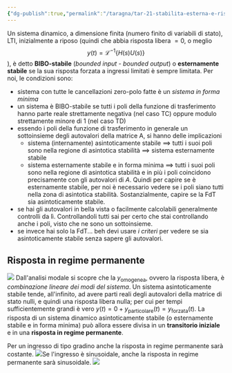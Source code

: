 ```yaml
---
{"dg-publish":true,"permalink":"/taragna/tar-21-stabilita-esterna-e-risposta-a-regime/"}
---
```


Un sistema dinamico, a dimensione finita (numero finito di variabili di stato), LTI, inizialmente a riposo (quindi che abbia risposta libera $= 0$, o meglio $$y(t)=\mathcal{L}^{-1}\{H(s)U(s)\}$$), è detto **BIBO-stabile** (*bounded input - bounded output*) o **esternamente stabile** se la sua risposta forzata a ingressi limitati è sempre limitata.
Per noi, le condizioni sono:
- sistema con tutte le cancellazioni zero-polo fatte è un *sistema in forma minima*
- un sistema è BIBO-stabile se tutti i poli della funzione di trasferimento hanno parte reale strettamente negativa (nel caso TC) oppure modulo strettamente minore di 1 (nel caso TD)
- essendo i poli della funzione di trasferimento in generale un sottoinsieme degli autovalori della matrice A, si hanno delle implicazioni
	- sistema (internamente) asintoticamente stabile $\implies$ tutti i suoi poli sono nella regione di asintotica stabilità $\implies$ sistema esternamente stabile 
	- sistema esternamente stabile e in forma minima $\implies$ tutti i suoi poli sono nella regione di asintotica stabilità e in più i poli coincidono precisamente con gli autovalori di $A$.
Quindi per capire se è esternamente stabile, per noi è necessario vedere se i poli siano tutti nella zona di asintotica stabilità. Sostanzialmente, capire se la FdT sia asintoticamente stabile.
- se hai gli autovalori in bella vista o facilmente calcolabili generalmente controlli da lì. Controllandoli tutti sai per certo che stai controllando anche i poli, visto che ne sono un sottoinsieme.
- se invece hai solo la FdT... beh devi usare *i criteri* per vedere se sia asintoticamente stabile senza sapere gli autovalori. 
## Risposta in regime permanente
![](/img/user/img/confr_omg_part.png)
Dall'analisi modale si scopre che la $y_\text{omogenea}$, ovvero la risposta libera, è *combinazione lineare dei modi del sistema*. Un sistema asintoticamente stabile tende, all'infinito, ad avere parti reali degli autovalori della matrice di stato nulli, e quindi una risposta libera nulla; per cui per tempi sufficientemente grandi è vero $y(t)=0+y_{\text{particolare}}(t)=y_{\text{forzata}}(t)$.
La risposta di un sistema dinamico asintoticamente stabile (o esternamente stabile e in forma minima) può allora essere divisa in un **transitorio iniziale** e in una **risposta in regime permanente**. 

Per un ingresso di tipo gradino anche la risposta in regime permanente sarà costante. ![](/img/user/img/perm_sin.png)Se l'ingresso è sinusoidale, anche la risposta in regime permanente sarà sinusoidale.
![](/img/user/img/perm_grad.png)
